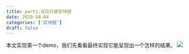 ```yaml
---
title: part1:仅仅只是区块链
date: 2020-04-04
categories: ['区块链']
draft: false
---
```


本文实现第一个demo，我们先看看最终实现它能呈现出一个怎样的结果。
<img src="https://wx4.sinaimg.cn/mw690/007HOq5Ngy1gdhwianpctj31a80hi788.jpg" />